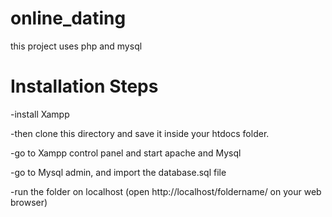 # online_dating
this project uses php and mysql
# Installation Steps
-install Xampp

-then clone this directory and save it inside your htdocs folder.

-go to Xampp control panel and start apache and Mysql

-go to Mysql admin, and import the database.sql file

-run the folder on localhost (open http://localhost/foldername/ on your web browser)
